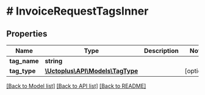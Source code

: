 # # InvoiceRequestTagsInner

## Properties

Name | Type | Description | Notes
------------ | ------------- | ------------- | -------------
**tag_name** | **string** |  |
**tag_type** | [**\Uctoplus\API\Models\TagType**](TagType.md) |  | [optional]

[[Back to Model list]](../../README.md#models) [[Back to API list]](../../README.md#endpoints) [[Back to README]](../../README.md)
